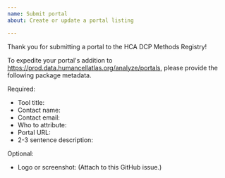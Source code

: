 ```yaml
---
name: Submit portal
about: Create or update a portal listing

---
```


Thank you for submitting a portal to the HCA DCP Methods Registry!

To expedite your portal's addition to https://prod.data.humancellatlas.org/analyze/portals,
please provide the following package metadata.

Required:
- Tool title: 
- Contact name: 
- Contact email: 
- Who to attribute: 
- Portal URL: 
- 2-3 sentence description:

Optional:
- Logo or screenshot: (Attach to this GitHub issue.)
